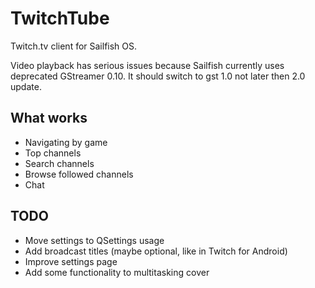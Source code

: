 TwitchTube
==========

Twitch.tv client for Sailfish OS.

Video playback has serious issues because Sailfish currently uses deprecated GStreamer 0.10. It should switch to gst 1.0 not later then 2.0 update.

What works
----------
- Navigating by game
- Top channels
- Search channels
- Browse followed channels
- Chat

TODO
----
- Move settings to QSettings usage
- Add broadcast titles (maybe optional, like in Twitch for Android)
- Improve settings page
- Add some functionality to multitasking cover

